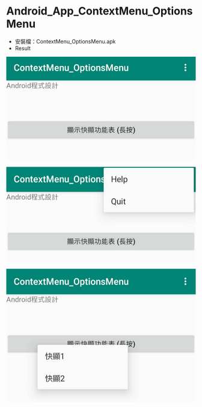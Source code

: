 # Android_App_ContextMenu_OptionsMenu

* 安裝檔：ContextMenu_OptionsMenu.apk
* Result

![image](https://github.com/bearprojects/Android_App_ContextMenu_OptionsMenu/blob/560b8c50ef4d1b9ca5c3edc6619d6a2b727fc8fd/ContextMenu_OptionsMenu_1.jpg)

![image](https://github.com/bearprojects/Android_App_ContextMenu_OptionsMenu/blob/560b8c50ef4d1b9ca5c3edc6619d6a2b727fc8fd/ContextMenu_OptionsMenu_2.jpg)

![image](https://github.com/bearprojects/Android_App_ContextMenu_OptionsMenu/blob/560b8c50ef4d1b9ca5c3edc6619d6a2b727fc8fd/ContextMenu_OptionsMenu_3.jpg)